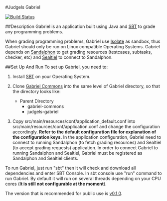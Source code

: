 #Judgels Gabriel

[![Build Status](https://travis-ci.org/ia-toki/judgels-gabriel.svg?branch=master)](https://travis-ci.org/ia-toki/judgels-gabriel)

##Description
Gabriel is an application built using Java and [SBT](http://www.scala-sbt.org/) to grade any programming problems.

When grading programming problems, Gabriel use [Isolate](http://www.ucw.cz/moe/isolate.1.html) as sandbox, thus Gabriel should only be run on Linux compatible Operating Systems. Gabriel depends on [Sandalphon](https://github.com/ia-toki/judgels-sandalphon) to get grading resources (testcases, subtasks, checker, etc) and [Sealtiel](https://github.com/ia-toki/judgels-sandalphon) to connect to Sandalphon.

##Set Up And Run
To set up Gabriel, you need to:

1. Install [SBT](http://www.scala-sbt.org/release/tutorial/Setup.html) on your Operating System.

2. Clone [Gabriel Commons](https://github.com/ia-toki/judgels-gabriel-commons) into the same level of Gabriel directory, so that the directory looks like:
    - Parent Directory
        - gabriel-commons
        - judgels-gabriel

2. Copy src/main/resources/conf/application_default.conf into src/main/resources/conf/application.conf and change the configuration accordingly. **Refer to the default configuration file for explanation of the configuration keys.** In the application configuration, Gabriel need to connect to running Sandalphon (to fetch grading resources) and Sealtiel (to accept grading requests) application. In order to connect Gabriel to running Sandalphon and Sealtiel, Gabriel must be registered as Sandalphon and Sealtiel clients.

To run Gabriel, just run "sbt" then it will check and download all dependencies and enter SBT Console.
In sbt console use "run" command to run Gabriel. By default it will run on several threads depending on your CPU cores (**It is still not configurable at the moment**).

The version that is recommended for public use is [v0.1.0](https://github.com/ia-toki/judgels-gabriel/tree/v0.1.0).
